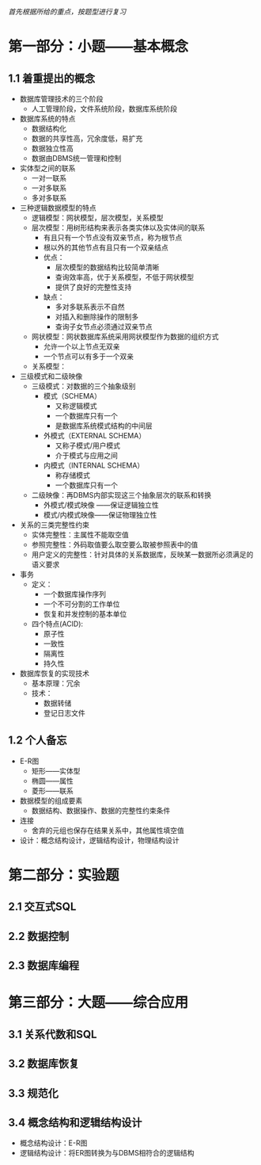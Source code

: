 *首先根据所给的重点，按题型进行复习*  
# 第一部分：小题——基本概念  
## 1.1 着重提出的概念  
* 数据库管理技术的三个阶段  
	* 人工管理阶段，文件系统阶段，数据库系统阶段  
* 数据库系统的特点  
	* 数据结构化  
	* 数据的共享性高，冗余度低，易扩充  
	* 数据独立性高  
	* 数据由DBMS统一管理和控制  
* 实体型之间的联系  
	* 一对一联系  
	* 一对多联系  
	* 多对多联系  
* 三种逻辑数据模型的特点  
	* 逻辑模型：网状模型，层次模型，关系模型  
	* 层次模型：用树形结构来表示各类实体以及实体间的联系  
		* 有且只有一个节点没有双亲节点，称为根节点  
		* 根以外的其他节点有且只有一个双亲结点  
		* 优点：  
			* 层次模型的数据结构比较简单清晰  
			* 查询效率高，优于关系模型，不低于网状模型  
			* 提供了良好的完整性支持  
		* 缺点：  
			* 多对多联系表示不自然  
			* 对插入和删除操作的限制多  
			* 查询子女节点必须通过双亲节点  
	* 网状模型：网状数据库系统采用网状模型作为数据的组织方式  
		* 允许一个以上节点无双亲  
		* 一个节点可以有多于一个双亲  
	* 关系模型：
* 三级模式和二级映像  
	* 三级模式：对数据的三个抽象级别  
		* 模式（SCHEMA）  
			* 又称逻辑模式  
			* 一个数据库只有一个  
			* 是数据库系统模式结构的中间层  
		* 外模式（EXTERNAL SCHEMA）  
			* 又称子模式/用户模式  
			* 介于模式与应用之间  
		* 内模式（INTERNAL SCHEMA）  
			* 称存储模式  
			* 一个数据库只有一个  
	* 二级映像：再DBMS内部实现这三个抽象层次的联系和转换    
		* 外模式/模式映像 ——保证逻辑独立性   
		* 模式/内模式映像——保证物理独立性    
* 关系的三类完整性约束  
	* 实体完整性：主属性不能取空值    
	* 参照完整性：外码取值要么取空要么取被参照表中的值
	* 用户定义的完整性：针对具体的关系数据库，反映某一数据所必须满足的语义要求  
* 事务  
	* 定义：  
		* 一个数据库操作序列  
		* 一个不可分割的工作单位  
		* 恢复和并发控制的基本单位  
	* 四个特点(ACID):  
		* 原子性  
		* 一致性  
		* 隔离性  
		* 持久性  
* 数据库恢复的实现技术  
	* 基本原理：冗余  
	* 技术：  
		* 数据转储  
		* 登记日志文件
## 1.2 个人备忘  
* E-R图  
	* 矩形——实体型  
	* 椭圆——属性  
	* 菱形——联系  
* 数据模型的组成要素  
	* 数据结构、数据操作、数据的完整性约束条件  
* 连接  
	* 舍弃的元组也保存在结果关系中，其他属性填空值  
* 设计：概念结构设计，逻辑结构设计，物理结构设计  
# 第二部分：实验题  
## 2.1 交互式SQL  
## 2.2 数据控制  
## 2.3 数据库编程  
# 第三部分：大题——综合应用  
## 3.1 关系代数和SQL  
## 3.2 数据库恢复  
## 3.3 规范化  
## 3.4 概念结构和逻辑结构设计  
* 概念结构设计：E-R图  
* 逻辑结构设计：将ER图转换为与DBMS相符合的逻辑结构

